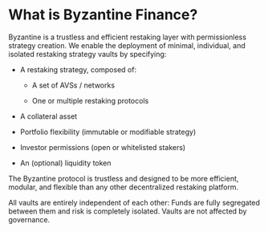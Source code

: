 What is Byzantine Finance?
==========================

Byzantine is a trustless and efficient restaking layer with permissionless strategy creation. We enable the deployment of minimal, individual, and isolated restaking strategy vaults by specifying:

-   A restaking strategy, composed of:

    -   A set of AVSs / networks

    -   One or multiple restaking protocols

-   A collateral asset

-   Portfolio flexibility (immutable or modifiable strategy)

-   Investor permissions (open or whitelisted stakers)

-   An (optional) liquidity token

The Byzantine protocol is trustless and designed to be more efficient, modular, and flexible than any other decentralized restaking platform.

All vaults are entirely independent of each other: Funds are fully segregated between them and risk is completely isolated. Vaults are not affected by governance.